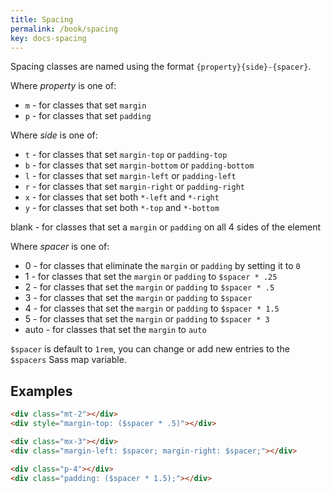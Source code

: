 ```yaml
---
title: Spacing
permalink: /book/spacing
key: docs-spacing
---
```


Spacing classes are named using the format `{property}{side}-{spacer}`.

Where *property* is one of:

- `m` - for classes that set `margin`
- `p` - for classes that set `padding`

Where *side* is one of:

- `t` - for classes that set `margin-top` or `padding-top`
- `b` - for classes that set `margin-bottom` or `padding-bottom`
- `l` - for classes that set `margin-left` or `padding-left`
- `r` - for classes that set `margin-right` or `padding-right`
- `x` - for classes that set both `*-left` and `*-right`
- `y` - for classes that set both `*-top` and `*-bottom`

blank - for classes that set a `margin` or `padding` on all 4 sides of the element

Where *spacer* is one of:

- 0 - for classes that eliminate the `margin` or `padding` by setting it to `0`
- 1 - for classes that set the `margin` or `padding` to `$spacer * .25`
- 2 - for classes that set the `margin` or `padding` to `$spacer * .5`
- 3 - for classes that set the `margin` or `padding` to `$spacer`
- 4 - for classes that set the `margin` or `padding` to `$spacer * 1.5`
- 5 - for classes that set the `margin` or `padding` to `$spacer * 3`
- auto - for classes that set the `margin` to `auto`

`$spacer` is default to `1rem`, you can change or add new entries to the `$spacers` Sass map variable.

## Examples

```html
<div class="mt-2"></div>
<div style="margin-top: ($spacer * .5)"></div>
```

```html
<div class="mx-3"></div>
<div class="margin-left: $spacer; margin-right: $spacer;"></div>
```

```html
<div class="p-4"></div>
<div class="padding: ($spacer * 1.5);"></div>
```
